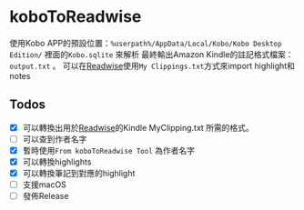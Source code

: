 # koboToReadwise
 使用Kobo APP的預設位置：`%userpath%/AppData/Local/Kobo/Kobo Desktop Edition/` 裡面的`Kobo.sqlite` 來解析
 最終輸出Amazon Kindle的註記格式檔案：`output.txt` 。
 可以在[Readwise](https://readwise.io/welcome/sync)使用`My Clippings.txt`方式來import highlight和notes
 
## Todos
- [x] 可以轉換出用於[Readwise](https://readwise.io/welcome/sync)的Kindle MyClipping.txt 所需的格式。
- [ ] 可以查到作者名字
- [x] 暫時使用`From koboToReadwise Tool` 為作者名字
- [x] 可以轉換highlights
- [x] 可以轉換筆記到對應的highlight
- [ ] 支援macOS
- [ ] 發佈Release
